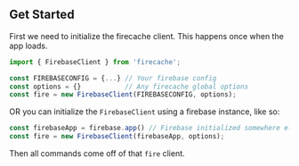 ## Get Started

First we need to initialize the firecache client. This happens once when the app loads.

```js
import { FirebaseClient } from 'firecache';

const FIREBASECONFIG = {...} // Your firebase config
const options = {}           // Any firecache global options
const fire = new FirebaseClient(FIREBASECONFIG, options);
```

OR you can initialize the `FirebaseClient` using a firebase instance, like so:

``` js
const firebaseApp = firebase.app() // Firebase initialized somewhere else...
const fire = new FirebaseClient(firebaseApp, options);
```

Then all commands come off of that `fire` client.
